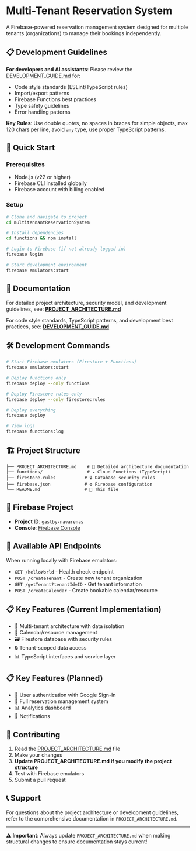 # Multi-Tenant Reservation System

A Firebase-powered reservation management system designed for multiple tenants (organizations) to manage their bookings independently.

## 📋 Development Guidelines

**For developers and AI assistants**: Please review the [DEVELOPMENT_GUIDE.md](./DEVELOPMENT_GUIDE.md) for:
- Code style standards (ESLint/TypeScript rules)
- Import/export patterns
- Firebase Functions best practices
- Type safety guidelines
- Error handling patterns

**Key Rules**: Use double quotes, no spaces in braces for simple objects, max 120 chars per line, avoid `any` type, use proper TypeScript patterns.

## 🚀 Quick Start

### Prerequisites
- Node.js (v22 or higher)
- Firebase CLI installed globally
- Firebase account with billing enabled

### Setup
```bash
# Clone and navigate to project
cd multitennantReservationSystem

# Install dependencies
cd functions && npm install

# Login to Firebase (if not already logged in)
firebase login

# Start development environment
firebase emulators:start
```

## 📖 Documentation

For detailed project architecture, security model, and development guidelines, see:
**[PROJECT_ARCHITECTURE.md](./PROJECT_ARCHITECTURE.md)**

For code style standards, TypeScript patterns, and development best practices, see:
**[DEVELOPMENT_GUIDE.md](./DEVELOPMENT_GUIDE.md)**

## 🛠️ Development Commands

```bash
# Start Firebase emulators (Firestore + Functions)
firebase emulators:start

# Deploy functions only
firebase deploy --only functions

# Deploy Firestore rules only
firebase deploy --only firestore:rules

# Deploy everything
firebase deploy

# View logs
firebase functions:log
```

## 🏗️ Project Structure

```
├── PROJECT_ARCHITECTURE.md    # 📖 Detailed architecture documentation
├── functions/                 # ☁️ Cloud Functions (TypeScript)
├── firestore.rules           # 🔒 Database security rules
├── firebase.json             # ⚙️ Firebase configuration
└── README.md                 # 📄 This file
```

## 🔧 Firebase Project

- **Project ID**: `gastby-navarenas`
- **Console**: [Firebase Console](https://console.firebase.google.com/project/gastby-navarenas)

## 🔗 Available API Endpoints

When running locally with Firebase emulators:

- `GET /helloWorld` - Health check endpoint
- `POST /createTenant` - Create new tenant organization
- `GET /getTenant?tenantId=ID` - Get tenant information
- `POST /createCalendar` - Create bookable calendar/resource

## 📋 Key Features (Current Implementation)

- 🏢 Multi-tenant architecture with data isolation
- 📅 Calendar/resource management
- 🗃️ Firestore database with security rules
- 🔒 Tenant-scoped data access
- 📊 TypeScript interfaces and service layer

## 📋 Key Features (Planned)

- 👤 User authentication with Google Sign-In
- 📅 Full reservation management system
- 📊 Analytics dashboard
- 🔔 Notifications

## 🤝 Contributing

1. Read the [PROJECT_ARCHITECTURE.md](./PROJECT_ARCHITECTURE.md) file
2. Make your changes
3. **Update PROJECT_ARCHITECTURE.md if you modify the project structure**
4. Test with Firebase emulators
5. Submit a pull request

## 📞 Support

For questions about the project architecture or development guidelines, refer to the comprehensive documentation in `PROJECT_ARCHITECTURE.md`.

---

**⚠️ Important**: Always update `PROJECT_ARCHITECTURE.md` when making structural changes to ensure documentation stays current!
